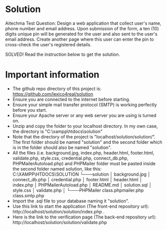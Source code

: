 # Solution
Aitechma Test Question: Design a web application that collect user's name, phone number and email address. Upon submission of the form, a ten (10) digits unique pin will be generated for the user and also sent to the user's email address. Create another page where this user can enter the pin to cross-check the user's registered details.

SOLVED! Read the instruction below to get the solution.
# Important information
-	The github repo directory of this project is: https://github.com/lexico4real/solution
-	Ensure you are connected to the internet before starting.
-	Ensure your simple mail transfer protocol (SMTP) is working perfectly before you start.
-	Ensure your Apache server or any web server you are using is turned on.
-	Unzip and copy the folder to your localhost directory. In my own case, the directory is "C:\xampp\htdocs\solution"
-	Note that the directory of the project is "localhost/solution/solution/". The first folder should be named "solution" and the second folder which is in the folder should also be named "solution".
-	All the files (i.e. background.jpg, index.php, header.html, footer.html, validate.php, style.css, credential.php, connect_db.php, PHPMailerAutoload.php) and PHPMailer folder must be pasted inside the second folder named solution, like this:
C:\XAMPP\HTDOCS\SOLUTION
└───solution
    │   background.jpg
    │   connect_db.php
    │   credential.php
    │   footer.html
    │   header.html
    │   index.php
    │   PHPMailerAutoload.php
    │   README.md
    │   solution.sql
    │   style.css
    │   validate.php
    │
    └───PHPMailer
            class.phpmailer.php
            class.smtp.php
-	Import the .sql file to your database naming it "solution".
-	Use this link to start the application (The front-end repository url): http://localhost/solution/solution/index.php .
-	Here is the link to the verification page (The back-end repository url): http://localhost/solution/solution/validate.php